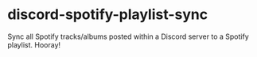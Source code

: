 # discord-spotify-playlist-sync
Sync all Spotify tracks/albums posted within a Discord server to a Spotify playlist. Hooray!
